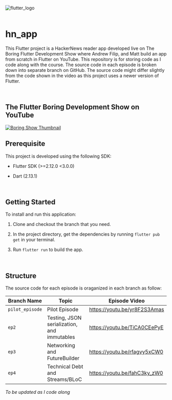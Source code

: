 ![flutter_logo](https://upload.wikimedia.org/wikipedia/commons/1/17/Google-flutter-logo.png)
<br/>
<br/>

# hn_app
This Flutter project is a HackerNews reader app developed live on The Boring Flutter Development Show where Andrew Filip, and Matt build an app from scratch in Flutter on YouTube. This repository is for storing code as I code along with the course. The source code in each episode is broken down into separate branch on GitHub. The source code might differ slightly from the  code shown in the video as this project uses a newer version of Flutter.

</br>  

## The Flutter Boring Development Show on YouTube
[![Boring Show Thumbnail](https://i.ytimg.com/vi/yr8F2S3Amas/maxresdefault.jpg)](https://www.youtube.com/watch?v=yr8F2S3Amas&list=PLOU2XLYxmsIK0r_D-zWcmJ1plIcDNnRkK)
</br>


## Prerequisite  
This project is developed using the following SDK:  

* Flutter SDK (>=2.12.0 <3.0.0)  

* Dart (2.13.1)  

</br>

## Getting Started
To install and run this application:
1. Clone and checkout the branch that you need.  

2. In the project directory, get the dependencies by running `flutter pub get` in your terminal.  

3. Run `flutter run` to build the app.

</br>

## Structure
The source code for each episode is oraganized in each branch as follow:  


Branch Name | Topic | Episode Video | 
--- | --- | --- |
`pilot_episode`  | Pilot Episode | https://youtu.be/yr8F2S3Amas
`ep2` | Testing, JSON serialization, and immutables | https://youtu.be/TiCA0CEePyE
`ep3` | Networking and FutureBuilder | https://youtu.be/rfagvy5xCW0
`ep4` | Technical Debt and Streams/BLoC | https://youtu.be/fahC3ky_zW0

*To be updated as I code along*

<br/>








